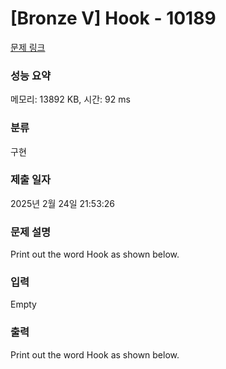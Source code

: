 # [Bronze V] Hook - 10189 

[문제 링크](https://www.acmicpc.net/problem/10189) 

### 성능 요약

메모리: 13892 KB, 시간: 92 ms

### 분류

구현

### 제출 일자

2025년 2월 24일 21:53:26

### 문제 설명

<p>Print out the word Hook as shown below.</p>

### 입력 

 Empty

### 출력 

 <p>Print out the word Hook as shown below.</p>

